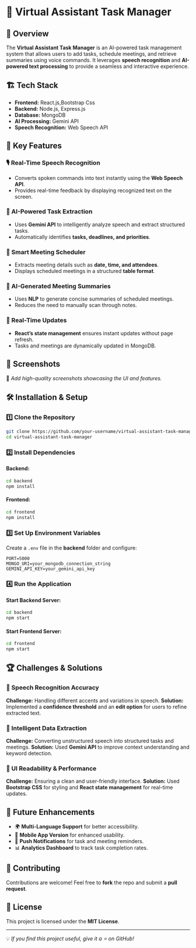 # 📌 Virtual Assistant Task Manager

## 🚀 Overview
The **Virtual Assistant Task Manager** is an AI-powered task management system that allows users to add tasks, schedule meetings, and retrieve summaries using voice commands. It leverages **speech recognition** and **AI-powered text processing** to provide a seamless and interactive experience.

## 🏗️ Tech Stack
- **Frontend:** React.js,Bootstrap Css
- **Backend:** Node.js, Express.js
- **Database:** MongoDB
- **AI Processing:** Gemini API
- **Speech Recognition:** Web Speech API

## 🎯 Key Features
### 🎙️ Real-Time Speech Recognition
- Converts spoken commands into text instantly using the **Web Speech API**.
- Provides real-time feedback by displaying recognized text on the screen.

### 🤖 AI-Powered Task Extraction
- Uses **Gemini API** to intelligently analyze speech and extract structured tasks.
- Automatically identifies **tasks, deadlines, and priorities**.

### 📅 Smart Meeting Scheduler
- Extracts meeting details such as **date, time, and attendees**.
- Displays scheduled meetings in a structured **table format**.

### 📜 AI-Generated Meeting Summaries
- Uses **NLP** to generate concise summaries of scheduled meetings.
- Reduces the need to manually scan through notes.

### 🔄 Real-Time Updates
- **React’s state management** ensures instant updates without page refresh.
- Tasks and meetings are dynamically updated in MongoDB.

## 📸 Screenshots
🚀 *Add high-quality screenshots showcasing the UI and features.*

## 🛠️ Installation & Setup
### 1️⃣ Clone the Repository
```sh
git clone https://github.com/your-username/virtual-assistant-task-manager.git
cd virtual-assistant-task-manager
```

### 2️⃣ Install Dependencies
#### Backend:
```sh
cd backend
npm install
```
#### Frontend:
```sh
cd frontend
npm install
```

### 3️⃣ Set Up Environment Variables
Create a `.env` file in the **backend** folder and configure:
```env
PORT=5000
MONGO_URI=your_mongodb_connection_string
GEMINI_API_KEY=your_gemini_api_key
```

### 4️⃣ Run the Application
#### Start Backend Server:
```sh
cd backend
npm start
```
#### Start Frontend Server:
```sh
cd frontend
npm start
```

## 🏆 Challenges & Solutions
### 🔹 Speech Recognition Accuracy
**Challenge:** Handling different accents and variations in speech.
**Solution:** Implemented a **confidence threshold** and an **edit option** for users to refine extracted text.

### 🔹 Intelligent Data Extraction
**Challenge:** Converting unstructured speech into structured tasks and meetings.
**Solution:** Used **Gemini API** to improve context understanding and keyword detection.

### 🔹 UI Readability & Performance
**Challenge:** Ensuring a clean and user-friendly interface.
**Solution:** Used **Bootstrap CSS** for styling and **React state management** for real-time updates.

## 🎯 Future Enhancements
- 🌍 **Multi-Language Support** for better accessibility.
- 📲 **Mobile App Version** for enhanced usability.
- 🔔 **Push Notifications** for task and meeting reminders.
- 📊 **Analytics Dashboard** to track task completion rates.

## 🤝 Contributing
Contributions are welcome! Feel free to **fork** the repo and submit a **pull request**.

## 📜 License
This project is licensed under the **MIT License**.

---
💡 *If you find this project useful, give it a ⭐ on GitHub!*
